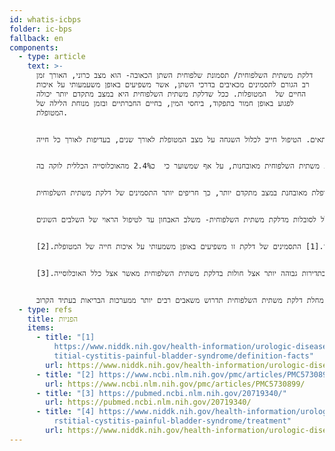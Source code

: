 ```yaml
---
id: whatis-icbps
folder: ic-bps
fallback: en
components:
  - type: article
    text: >-
      דלקת משתית השלפוחית/ תסמונת שלפוחית השתן הכאובה- הוא מצב כרוני, האורך זמן
      רב הגורם לתסמינים מכאיבים בדרכי השתן, אשר משפיעים באופן משעמעותי על איכות
      החיים של  המטופלות. ככל שדלקת משתית השלפוחית היא במצב מתקדם יותר יכולה
      לפגוע באופן חמור בתפקוד, ביחסי המין, בחיים החברתיים ובזמן מנוחת הלילה של
      המטופלת.


      ע"פי הידע הנוכחי שעומד לרשותנו,  אין תרופה מוחלטת  לדלקת משתית השלפוחית. מצד שני, מטופלות יכולות להיות במצב ללא תסמינים למשך שנים וניתן לשמור על איכות חיים רגילה, בהנחה שהן מקבלות את הטיפול המתאים. הטיפול חייב לכלול השגחה על מצב המטופלת לאורך שנים, בעדיפות לאורך כל חייה.


      כרגע, אפילו במדינות עם רמת הרפואה המתקדמת ביותר, רק 5-10% מהחולות בדלקת משתית השלפוחית מאובחנות, על אף שמשוער כי  כ2.4% מהאוכלוסייה הכללית לוקה בה.


      למרבה הצער, ככל שהמטופלת מאובחנת במצב מתקדם יותר, כך חריפים יותר התסמינים של דלקת משתית השלפוחית.


      אורוסיסטם שמה לעצמה למטרה  לספק פתרון כולל לסובלות מדלקת משתית השלפוחית- משלב האבחון עד לטיפול הראוי של השלבים השונים.


      לפי ההגדרה של המכון הלאומי לסוכרת, למחלות מערכת העיכול ולמחלות כליה בארה"ב דלקת משתית השלפוחית/ תסמונת שלפוחית השתן הכאובה היא מצב כרוני או מצב האורך זמן רב שגורם לתסמינים מכאיבים בדרכי השתן.[1] התסמינים של דלקת זו משפיעים באופן משמעותי על איכות חייה של המטופלת.[2]


      ככל שדלקת משתית השלפוחית במצב מתקדם יותר, כך הכאב ותדירות הדליפה (שיכולה לעלות על 80 פעמים ביום) יכולה לפגוע באופן חמור בתפקוד, ביחסי המין, בחיים החברתיים ובמנוחת שנת הלילה. מצבים כרוניים אחרים קורים בתדירות גבוהה יותר אצל חולות בדלקת משתית השלפוחית מאשר אצל כלל האוכלוסייה.[3]


      ע"פי הידע הנוכחי שעומד לרשותנו,  אין תרופה מוחלטת  לדלקת משתית השלפוחית/ תסמונת שלפוחית השתן הכאובה.[4] מצד שני, מטופלות יכולות להיות במצב ללא תסמינים למשך שנים וניתן לשמור על איכות חיים רגילה, בהנחה שהן מקבלות את הטיפול המתאים. עקב המספר ההולך וגובר של מקרים מאובחנים ואורך הטיפול מחלת דלקת משתית השלפוחית תדרוש משאבים רבים יותר ממערכות הבריאות בעתיד הקרוב.
  - type: refs
    title: הפניות
    items:
      - title: "[1]
          https://www.niddk.nih.gov/health-information/urologic-diseases/inters\
          titial-cystitis-painful-bladder-syndrome/definition-facts"
        url: https://www.niddk.nih.gov/health-information/urologic-diseases/interstitial-cystitis-painful-bladder-syndrome/definition-facts
      - title: "[2] https://www.ncbi.nlm.nih.gov/pmc/articles/PMC5730899/"
        url: https://www.ncbi.nlm.nih.gov/pmc/articles/PMC5730899/
      - title: "[3] https://pubmed.ncbi.nlm.nih.gov/20719340/"
        url: https://pubmed.ncbi.nlm.nih.gov/20719340/
      - title: "[4] https://www.niddk.nih.gov/health-information/urologic-diseases/inte\
          rstitial-cystitis-painful-bladder-syndrome/treatment"
        url: https://www.niddk.nih.gov/health-information/urologic-diseases/interstitial-cystitis-painful-bladder-syndrome/treatment
---
```

